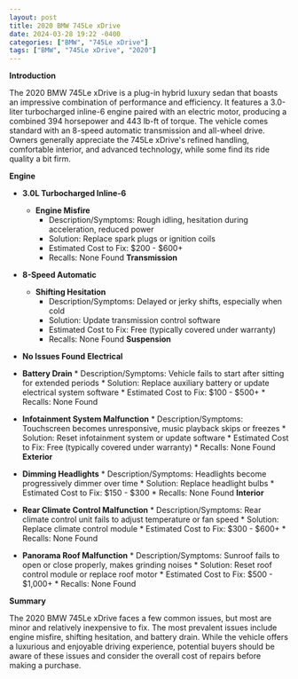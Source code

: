 ```yaml
---
layout: post
title: 2020 BMW 745Le xDrive
date: 2024-03-28 19:22 -0400
categories: ["BMW", "745Le xDrive"]
tags: ["BMW", "745Le xDrive", "2020"]
---
```

**Introduction**

The 2020 BMW 745Le xDrive is a plug-in hybrid luxury sedan that boasts an impressive combination of performance and efficiency. It features a 3.0-liter turbocharged inline-6 engine paired with an electric motor, producing a combined 394 horsepower and 443 lb-ft of torque. The vehicle comes standard with an 8-speed automatic transmission and all-wheel drive. Owners generally appreciate the 745Le xDrive's refined handling, comfortable interior, and advanced technology, while some find its ride quality a bit firm.

**Engine**

* **3.0L Turbocharged Inline-6**

    * **Engine Misfire**
        * Description/Symptoms: Rough idling, hesitation during acceleration, reduced power
        * Solution: Replace spark plugs or ignition coils
        * Estimated Cost to Fix: $200 - $600+
        * Recalls: None Found
**Transmission**

* **8-Speed Automatic**

    * **Shifting Hesitation**
        * Description/Symptoms: Delayed or jerky shifts, especially when cold
        * Solution: Update transmission control software
        * Estimated Cost to Fix: Free (typically covered under warranty)
        * Recalls: None Found
**Suspension**

* **No Issues Found**
**Electrical**

* **Battery Drain**
        * Description/Symptoms: Vehicle fails to start after sitting for extended periods
        * Solution: Replace auxiliary battery or update electrical system software
        * Estimated Cost to Fix: $100 - $500+
        * Recalls: None Found
* **Infotainment System Malfunction**
        * Description/Symptoms: Touchscreen becomes unresponsive, music playback skips or freezes
        * Solution: Reset infotainment system or update software
        * Estimated Cost to Fix: Free (typically covered under warranty)
        * Recalls: None Found
**Exterior**

* **Dimming Headlights**
        * Description/Symptoms: Headlights become progressively dimmer over time
        * Solution: Replace headlight bulbs
        * Estimated Cost to Fix: $150 - $300
        * Recalls: None Found
**Interior**

* **Rear Climate Control Malfunction**
        * Description/Symptoms: Rear climate control unit fails to adjust temperature or fan speed
        * Solution: Replace climate control module
        * Estimated Cost to Fix: $300 - $600+
        * Recalls: None Found
* **Panorama Roof Malfunction**
        * Description/Symptoms: Sunroof fails to open or close properly, makes grinding noises
        * Solution: Reset roof control module or replace roof motor
        * Estimated Cost to Fix: $500 - $1,000+
        * Recalls: None Found

**Summary**

The 2020 BMW 745Le xDrive faces a few common issues, but most are minor and relatively inexpensive to fix. The most prevalent issues include engine misfire, shifting hesitation, and battery drain. While the vehicle offers a luxurious and enjoyable driving experience, potential buyers should be aware of these issues and consider the overall cost of repairs before making a purchase.
